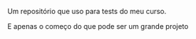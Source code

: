 Um repositório que uso para tests do meu curso.
<p>E apenas o começo do que pode ser um grande projeto</p>
